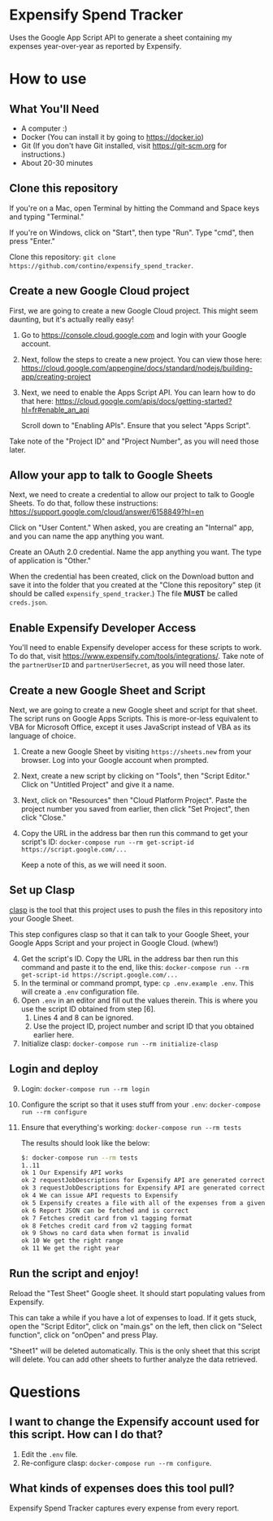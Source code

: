 # Expensify Spend Tracker

Uses the Google App Script API to generate a sheet containing my expenses year-over-year
as reported by Expensify.

# How to use

## What You'll Need

- A computer :)
- Docker (You can install it by going to https://docker.io)
- Git (If you don't have Git installed, visit https://git-scm.org for instructions.)
- About 20-30 minutes

## Clone this repository

If you're on a  Mac, open Terminal by hitting the Command and Space keys and typing "Terminal."

If you're on Windows, click on "Start", then type "Run". Type "cmd", then press "Enter."

Clone this repository: `git clone https://github.com/contino/expensify_spend_tracker`.


## Create a new Google Cloud project

First, we are going to create a new Google Cloud project. This might seem daunting, but it's
actually really easy!

1. Go to https://console.cloud.google.com and login with your Google account.
2. Next, follow the steps to create a new project. You can view those
   here: https://cloud.google.com/appengine/docs/standard/nodejs/building-app/creating-project
3. Next, we need to enable the Apps Script API. You can learn how to do that
   here: https://cloud.google.com/apis/docs/getting-started?hl=fr#enable_an_api

   Scroll down to "Enabling APIs". Ensure that you select "Apps Script".

Take note of the "Project ID" and "Project Number", as you will need those later.

## Allow your app to talk to Google Sheets

Next, we need to create a credential to allow our project to talk to Google Sheets.
To do that, follow these instructions: https://support.google.com/cloud/answer/6158849?hl=en

Click on "User Content." When asked, you are creating an "Internal" app, and you can
name the app anything you want.

Create an OAuth 2.0 credential. Name the app anything you want. The type of application is "Other."

When the credential has been created, click on the Download button and save it into the folder
that you created at the "Clone this repository" step (it should be called
`expensify_spend_tracker`.) The file **MUST** be called `creds.json`.

## Enable Expensify Developer Access

You'll need to enable Expensify developer access for these scripts to work.
To do that, visit https://www.expensify.com/tools/integrations/. Take note of
the `partnerUserID` and `partnerUserSecret`, as you will need those later.

## Create a new Google Sheet and Script

Next, we are going to create a new Google sheet and script for that sheet. The script runs on Google
Apps Scripts. This is more-or-less equivalent to VBA for Microsoft Office, except it uses JavaScript
instead of VBA as its language of choice.

1. Create a new Google Sheet by visiting `https://sheets.new` from your browser.
   Log into your Google account when prompted.
2. Next, create a new script by clicking on "Tools", then "Script Editor." Click on
   "Untitled Project" and give it a name.
3. Next, click on "Resources" then "Cloud Platform Project". Paste the project number
   you saved from earlier, then click "Set Project", then click "Close."
4. Copy the URL in the address bar then run this command to get your script's ID:
   `docker-compose run --rm get-script-id https://script.google.com/...`

   Keep a note of this, as we will need it soon.

## Set up Clasp

[clasp](https://github.com/google/clasp) is the tool that this project uses to push the files in
this repository into your Google Sheet.

This step configures clasp so that it can talk to your Google Sheet, your Google Apps Script and
your project in Google Cloud. (whew!)

4. Get the script's ID. Copy the URL in the address bar then run this command and paste it
   to the end, like this: `docker-compose run --rm get-script-id https://script.google.com/...`
5. In the terminal or command prompt, type: `cp .env.example .env`. This will create a
   `.env` configuration file.
6. Open `.env` in an editor and fill out the values therein. This is where
   you use the script ID obtained from step [6].
   1. Lines 4 and 8 can be ignored.
   2. Use the project ID, project number and script ID that you obtained earlier here.
8. Initialize clasp: `docker-compose run --rm initialize-clasp`

## Login and deploy

9. Login: `docker-compose run --rm login`
10. Configure the script so that it uses stuff from your `.env`: `docker-compose run --rm configure`
11. Ensure that everything's working: `docker-compose run --rm tests`

    The results should look like the below:

    ```sh
    $: docker-compose run --rm tests
    1..11
    ok 1 Our Expensify API works
    ok 2 requestJobDescriptions for Expensify API are generated correctly (w/o inputs)
    ok 3 requestJobDescriptions for Expensify API are generated correctly (with inputs)
    ok 4 We can issue API requests to Expensify
    ok 5 Expensify creates a file with all of the expenses from a given start date
    ok 6 Report JSON can be fetched and is correct
    ok 7 Fetches credit card from v1 tagging format
    ok 8 Fetches credit card from v2 tagging format
    ok 9 Shows no card data when format is invalid
    ok 10 We get the right range
    ok 11 We get the right year
    ```

## Run the script and enjoy!

Reload the "Test Sheet" Google sheet. It should start populating values from Expensify.

This can take a while if you have a lot of expenses to load. If it gets stuck,
open the "Script Editor", click on "main.gs" on the left, then click on
"Select function", click on "onOpen" and press Play.

"Sheet1" will be deleted automatically. This is the only sheet that this
script will delete. You can add other sheets to further analyze the data retrieved.

# Questions

## I want to change the Expensify account used for this script. How can I do that?

1. Edit the `.env` file.
2. Re-configure clasp: `docker-compose run --rm configure`.

## What kinds of expenses does this tool pull?

Expensify Spend Tracker captures every expense from every report.
